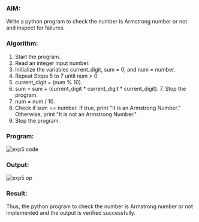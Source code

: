 ### AIM: 
Write a python program to check the number is Armstrong number or not and inspect for failures.

### Algorithm:

1.  Start the program.
2.	Read an integer input number.
3.	Initialize the variables current_digit, sum = 0, and num = number.
4.	Repeat Steps 5 to 7 until num > 0
5.	current_digit = (num % 10).
6.	sum = sum + (current_digit * current_digit * current_digit). 7. Stop the program.
7.	num = num / 10.
8.	Check if sum == number. If true, print "It is an Armstrong Number." Otherwise, print "It is not an Armstrong Number."
9.	Stop the program.

### Program:



![exp5 code](https://github.com/user-attachments/assets/88410cbf-642c-4e0f-abb6-05512e33c61f)
















### Output:



![exp5 op](https://github.com/user-attachments/assets/e86f10bf-76e2-425a-a3b1-978d35dab6b1)




### Result:
Thus, the python program to check the number is Armstrong number or not implemented and the output is verified successfully.

